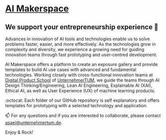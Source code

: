 # [AI Makerspace](https://github.com/DigitalProductschool/AI-Makerspace) 
## We support your entrepreneurship experience 🚀

Advances in innovation of AI tools and technologies enable us to solve problems faster, easier, and more effectively. As the technologies grow in complexity and diversity, we experience a growing need for guiding innovation teams through fast prototyping and user-centred development. 

AI Makerspace offers a platform to create an exposure gallery and provide templates to build AI use cases with advanced and fundamental technologies. Working closely with cross-functional innovation teams at [Digital Product School](https://digitalproductschool.io/) of [UnternehmerTUM](https://www.unternehmertum.de/en), we guide the teams through AI Design Thinking/Engineering, Lean AI Engineering, Explainable AI (XAI), Ethical AI, as well as User Experience (UX) of machine learning products. 

:octocat: Each folder of our GitHub repository is self explanatory and offers templates for prototyping with a selected technology and application. 

📫 For any questions and if you are interested to collaborate, please contact asaei@unternehmertum.de.

Enjoy & Rock!
